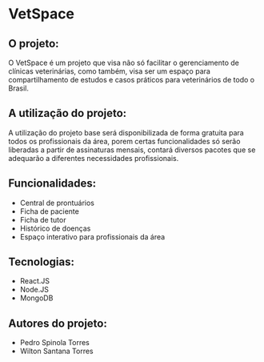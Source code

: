 # VetSpace

## O projeto:
O VetSpace é um projeto que visa não só facilitar o gerenciamento de clínicas veterinárias, como também, visa ser um espaço para compartilhamento de estudos e casos práticos para veterinários de todo o Brasil.

## A utilização do projeto:
A utilização do projeto base será disponibilizada de forma gratuita para todos os profissionais da área, porem certas funcionalidades só serão liberadas a partir de assinaturas mensais, contará diversos pacotes que se adequarão a diferentes necessidades profissionais.

## Funcionalidades:
* Central de prontuários
* Ficha de paciente
* Ficha de tutor
* Histórico de doenças
* Espaço interativo para profissionais da área

## Tecnologias:
* React.JS
* Node.JS
* MongoDB

## Autores do projeto:
* Pedro Spinola Torres
* Wilton Santana Torres
